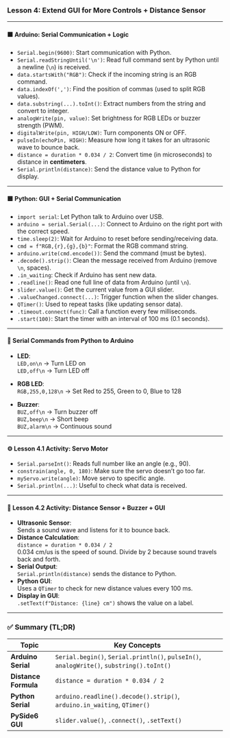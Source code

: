 ### **Lesson 4: Extend GUI for More Controls + Distance Sensor**

---

#### 🟧 Arduino: Serial Communication + Logic

- `Serial.begin(9600)`: Start communication with Python.
- `Serial.readStringUntil('\n')`: Read full command sent by Python until a newline (`\n`) is received.
- `data.startsWith("RGB")`: Check if the incoming string is an RGB command.
- `data.indexOf(',')`: Find the position of commas (used to split RGB values).
- `data.substring(...).toInt()`: Extract numbers from the string and convert to integer.
- `analogWrite(pin, value)`: Set brightness for RGB LEDs or buzzer strength (PWM).
- `digitalWrite(pin, HIGH/LOW)`: Turn components ON or OFF.
- `pulseIn(echoPin, HIGH)`: Measure how long it takes for an ultrasonic wave to bounce back.
- `distance = duration * 0.034 / 2`: Convert time (in microseconds) to distance in **centimeters**.
- `Serial.println(distance)`: Send the distance value to Python for display.

---

#### 🟦 Python: GUI + Serial Communication

- `import serial`: Let Python talk to Arduino over USB.
- `arduino = serial.Serial(...)`: Connect to Arduino on the right port with the correct speed.
- `time.sleep(2)`: Wait for Arduino to reset before sending/receiving data.
- `cmd = f"RGB,{r},{g},{b}"`: Format the RGB command string.
- `arduino.write(cmd.encode())`: Send the command (must be bytes).
- `.decode().strip()`: Clean the message received from Arduino (remove `\n`, spaces).
- `.in_waiting`: Check if Arduino has sent new data.
- `.readline()`: Read one full line of data from Arduino (until `\n`).
- `slider.value()`: Get the current value from a GUI slider.
- `.valueChanged.connect(...)`: Trigger function when the slider changes.
- `QTimer()`: Used to repeat tasks (like updating sensor data).
- `.timeout.connect(func)`: Call a function every few milliseconds.
- `.start(100)`: Start the timer with an interval of 100 ms (0.1 seconds).

---

#### 🧪 Serial Commands from Python to Arduino

- **LED**:  
  `LED,on\n` → Turn LED on  
  `LED,off\n` → Turn LED off

- **RGB LED**:  
  `RGB,255,0,128\n` → Set Red to 255, Green to 0, Blue to 128

- **Buzzer**:  
  `BUZ,off\n` → Turn buzzer off  
  `BUZ,beep\n` → Short beep  
  `BUZ,alarm\n` → Continuous sound

---

#### ⚙️ Lesson 4.1 Activity: Servo Motor

- `Serial.parseInt()`: Reads full number like an angle (e.g., 90).
- `constrain(angle, 0, 180)`: Make sure the servo doesn’t go too far.
- `myServo.write(angle)`: Move servo to specific angle.
- `Serial.println(...)`: Useful to check what data is received.

---

#### 📏 Lesson 4.2 Activity: Distance Sensor + Buzzer + GUI

- **Ultrasonic Sensor**:  
  Sends a sound wave and listens for it to bounce back.
- **Distance Calculation**:  
  `distance = duration * 0.034 / 2`  
  0.034 cm/us is the speed of sound. Divide by 2 because sound travels back and forth.
- **Serial Output**:  
  `Serial.println(distance)` sends the distance to Python.
- **Python GUI**:  
  Uses a `QTimer` to check for new distance values every 100 ms.
- **Display in GUI**:  
  `.setText(f"Distance: {line} cm")` shows the value on a label.

---

### ✅ Summary (TL;DR)

| Topic | Key Concepts |
|-------|--------------|
| **Arduino Serial** | `Serial.begin()`, `Serial.println()`, `pulseIn()`, `analogWrite()`, `substring().toInt()` |
| **Distance Formula** | `distance = duration * 0.034 / 2` |
| **Python Serial** | `arduino.readline().decode().strip()`, `arduino.in_waiting`, `QTimer()` |
| **PySide6 GUI** | `slider.value()`, `.connect()`, `.setText()` |

